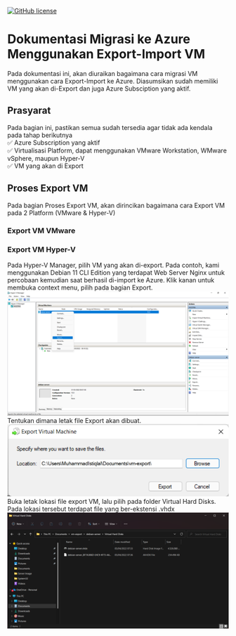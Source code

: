 [![GitHub license](https://img.shields.io/github/license/iqlal/migrate-to-azure)](https://github.com/iqlal/migrate-to-azure/blob/main/LICENSE)

# Dokumentasi Migrasi ke Azure Menggunakan Export-Import VM
Pada dokumentasi ini, akan diuraikan bagaimana cara migrasi VM menggunakan cara Export-Import ke Azure. Diasumsikan sudah memiliki VM yang akan di-Export dan juga Azure Subsciption yang aktif.

## Prasyarat
Pada bagian ini, pastikan semua sudah tersedia agar tidak ada kendala pada tahap berikutnya <br>
✅ Azure Subscription yang aktif <br>
✅ Virtualisasi Platform, dapat menggunakan VMware Workstation, WMware vSphere, maupun Hyper-V <br>
✅ VM yang akan di Export <br>

## Proses Export VM
Pada bagian Proses Export VM, akan dirincikan bagaimana cara Export VM pada 2 Platform (VMware & Hyper-V)

### Export VM VMware
### Export VM Hyper-V
Pada Hyper-V Manager, pilih VM yang akan di-export. Pada contoh, kami menggunakan Debian 11 CLI Edition yang terdapat Web Server Nginx untuk percobaan kemudian saat berhasil di-import ke Azure.
Klik kanan untuk membuka context menu, pilih pada bagian Export. <br>
![Hyper-V Manager](/image/export-import/1.png)
Tentukan dimana letak file Export akan dibuat. <br>
![Export Location](/image/export-import/2.png)
Buka letak lokasi file export VM, lalu pilih pada folder Virtual Hard Disks. Pada lokasi tersebut terdapat file yang ber-ekstensi .vhdx <br>
![VHDX](/image/export-import/3.png)